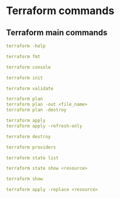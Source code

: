 # Terraform commands

## Terraform main commands
```yaml
terraform -help
```

```yaml
terraform fmt
```

```yaml
terraform console
```

```yaml
terraform init
```

```yaml
terraform validate
```

```yaml
terraform plan
terraform plan -out <file_name>
terraform plan -destroy
```

```yaml
terraform apply
terraform apply -refresh-only
```

```yaml
terraform destroy
```

```yaml
terraform providers
```

```yaml
terraform state list
```

```yaml
terraform state show <resource>
```

```yaml
terraform show
```

```yaml
terraform apply -replace <resource>
```


